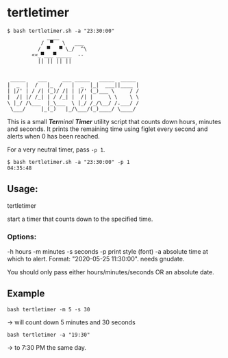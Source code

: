 # tertletimer

```
$ bash tertletimer.sh -a "23:30:00"
             ____
           /  ▀   \   ___
          /  ▀   ▀ \_/  ^\
        ««_▀___▀_____  --
          || || || ||


 _____    ___     ___ _____   _____  _____ 
|  _  |  /   |_  /   |  _  |_|  ___||____ |
| |/' | / /| (_)/ /| | |/' (_)___ \     / /
|  /| |/ /_| | / /_| |  /| |     \ \    \ \
\ |_/ /\___  |_\___  \ |_/ /_/\__/ /.___/ /
 \___/     |_(_)   |_/\___/(_)____/ \____/ 
```


This is a small ***Ter**minal **Timer*** utility script that counts down hours, minutes and seconds.
It prints the remaining time using figlet every second and alerts when 0 has been reached.

For a very neutral timer, pass `-p 1`.

```
$ bash tertletimer.sh -a "23:30:00" -p 1
04:35:48
```


## Usage:
tertletimer

start a timer that counts down to the specified time.

### Options:
-h hours
-m minutes
-s seconds
-p print style (font)
-a absolute time at which to alert. Format: "2020-05-25 11:30:00". needs gnudate.

You should only pass either hours/minutes/seconds OR an absolute date.


## Example
```
bash tertletimer -m 5 -s 30
```
-> will count down 5 minutes and 30 seconds

```
bash tertletimer -a "19:30"
```
-> to 7:30 PM the same day.

